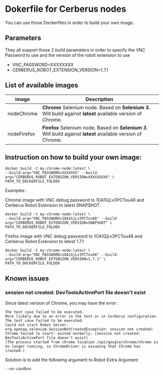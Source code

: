 # Dokerfile for Cerberus nodes

You can use those Dockerfiles in order to build your own image.

## Parameters

They all support those 2 build parameters in order to specify the VNC Password to use and the version of the robot extension to use 

* VNC_PASSWORD=XXXXXXXX
* CERBERUS_ROBOT_EXTENSION_VERSION=1.7.1

## List of available images 

| image | Description |
| --- | --- |
| nodeChrome | **Chrome** Selenium node. Based on **Selenium 3**. Will build against **latest** available version of Chrome. |
| nodeFirefox | **Firefox** Selenium node. Based on **Selenium 3**. Will build against **latest** available version of Chrome. |

## Instruction on how to build your own image:

    docker build -t my-chrome-node:latest \
    --build-arg="VNC_PASSWORD=XXXXXXX" --build-arg="CERBERUS_ROBOT_EXTENSION_VERSION=XXXXXXXXX" \
    PATH_TO_DOCKERFILE_FOLDER

Examples :

Chrome image with VNC debug password to 1OA1GjLv3PCTou48 and Cerberus Robot Extension to latest SNAPSHOT

    docker build -t my-chrome-node:latest \
    --build-arg="VNC_PASSWORD=1OA1GjLv3PCTou48" --build-arg="CERBERUS_ROBOT_EXTENSION_VERSION=SNAPSHOT" \
    PATH_TO_DOCKERFILE_FOLDER

Firefox image with VNC debug password to 1OA1GjLv3PCTou48 and Cerberus Robot Extension to latest 1.7.1

    docker build -t my-chrome-node:latest \
    --build-arg="VNC_PASSWORD=1OA1GjLv3PCTou48" --build-arg="CERBERUS_ROBOT_EXTENSION_VERSION=1.7.1" \ 
    PATH_TO_DOCKERFILE_FOLDER

## Known issues

### session not created: DevToolsActivePort file doesn't exist

Since latest version of Chrome, you may have the error :

    The test case failed to be executed. 
    More lickely due to an error in the test or in Cerberus configuration. 
    The test case failed to be executed. 
    Could not start Robot Server. org.openqa.selenium.SessionNotCreatedException: session not created: 
    Chrome failed to start: exited normally. (session not created: DevToolsActivePort file doesn't exist) 
    (The process started from chrome location /opt/google/chrome/chrome is no longer running, so ChromeDriver is assuming that Chrome has crashed.) 
    
Solution is to add the following argument to Robot Extra Argument

    --no-sandbox
